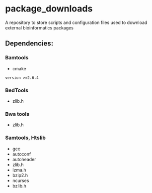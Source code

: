 # package_downloads
A repository to store scripts and configuration files used to download external bioinformatics packages

## Dependencies:
### Bamtools
  * cmake 
  ```
  version >=2.6.4
  ```
### BedTools
 * zlib.h
### Bwa tools
 * zlib.h
### Samtools, Htslib
 * gcc 
 * autoconf 
 * autoheader
 * zlib.h 
 * lzma.h 
 * bzip2.h 
 * ncurses
 * bzlib.h
